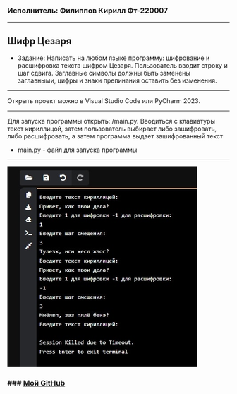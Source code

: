 ### Исполнитель: Филиппов Кирилл Фт-220007

---

## Шифр Цезаря
* Задание: Написать на любом языке программу: шифрование и расшифровка текста шифром Цезаря. 
Пользователь вводит строку и шаг сдвига. Заглавные символы должны быть заменены заглавными, цифры и знаки препинания оставить без изменения.  
---

Открыть проект можно в Visual Studio Code или PyCharm 2023.

---
Для запуска программы открыть: /main.py. Вводиться с клавиатуры текст кириллицой, затем пользователь выбирает либо зашифровать, либо расшифровать, а затем программа выдает зашифрованный текст

* main.py - файл для запуска программы

---

![1.jpg](1.jpg)


### ### [Мой GitHub](https://github.com/ste1wallF)